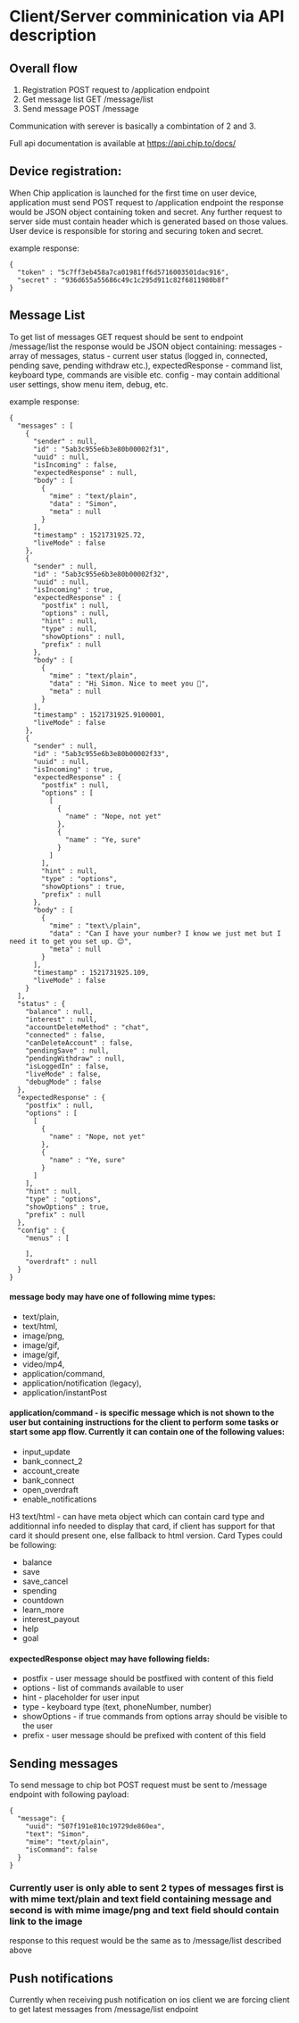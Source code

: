 
# Client/Server comminication via API description


## Overall flow

1. Registration POST request to /application endpoint
2. Get message list GET /message/list
3. Send message POST /message

Communication with serever is basically a combintation of 2 and 3.

Full api documentation is available at https://api.chip.to/docs/

## Device registration:

When Chip application is launched for the first time on user device, application must send POST request to /application endpoint
the response would be JSON object containing token and secret. Any further request to server side must contain header which is generated based on those values. User device is responsible for storing and securing token and secret.

example response:
```
{
  "token" : "5c7ff3eb458a7ca01981ff6d5716003501dac916",
  "secret" : "936d655a55686c49c1c295d911c82f6811980b8f"
}
```


## Message List

To get list of messages GET request should be sent to endpoint /message/list the response would be JSON object containing: 
messages - array of messages, 
status - current user status (logged in, connected, pending save, pending withdraw etc.), 
expectedResponse - command list, keyboard type, commands are visible etc.
config - may contain additional user settings, show menu item, debug, etc. 

example response:
```
{
  "messages" : [
    {
      "sender" : null,
      "id" : "5ab3c955e6b3e80b00002f31",
      "uuid" : null,
      "isIncoming" : false,
      "expectedResponse" : null,
      "body" : [
        {
          "mime" : "text/plain",
          "data" : "Simon",
          "meta" : null
        }
      ],
      "timestamp" : 1521731925.72,
      "liveMode" : false
    },
    {
      "sender" : null,
      "id" : "5ab3c955e6b3e80b00002f32",
      "uuid" : null,
      "isIncoming" : true,
      "expectedResponse" : {
        "postfix" : null,
        "options" : null,
        "hint" : null,
        "type" : null,
        "showOptions" : null,
        "prefix" : null
      },
      "body" : [
        {
          "mime" : "text/plain",
          "data" : "Hi Simon. Nice to meet you 👋",
          "meta" : null
        }
      ],
      "timestamp" : 1521731925.9100001,
      "liveMode" : false
    },
    {
      "sender" : null,
      "id" : "5ab3c955e6b3e80b00002f33",
      "uuid" : null,
      "isIncoming" : true,
      "expectedResponse" : {
        "postfix" : null,
        "options" : [
          [
            {
              "name" : "Nope, not yet"
            },
            {
              "name" : "Ye, sure"
            }
          ]
        ],
        "hint" : null,
        "type" : "options",
        "showOptions" : true,
        "prefix" : null
      },
      "body" : [
        {
          "mime" : "text\/plain",
          "data" : "Can I have your number? I know we just met but I need it to get you set up. 😊",
          "meta" : null
        }
      ],
      "timestamp" : 1521731925.109,
      "liveMode" : false
    }
  ],
  "status" : {
    "balance" : null,
    "interest" : null,
    "accountDeleteMethod" : "chat",
    "connected" : false,
    "canDeleteAccount" : false,
    "pendingSave" : null,
    "pendingWithdraw" : null,
    "isLoggedIn" : false,
    "liveMode" : false,
    "debugMode" : false
  },
  "expectedResponse" : {
    "postfix" : null,
    "options" : [
      [
        {
          "name" : "Nope, not yet"
        },
        {
          "name" : "Ye, sure"
        }
      ]
    ],
    "hint" : null,
    "type" : "options",
    "showOptions" : true,
    "prefix" : null
  },
  "config" : {
    "menus" : [

    ],
    "overdraft" : null
  }
}
```

#### message body may have one of following mime types:
- text/plain, 
- text/html, 
- image/png, 
- image/gif, 
- image/gif, 
- video/mp4, 
- application/command, 
- application/notification (legacy), 
- application/instantPost

#### application/command - is specific message which is not shown to the user but containing instructions for the client to perform some tasks or start some app flow. Currently it can contain one of the following values:
- input_update
- bank_connect_2
- account_create
- bank_connect
- open_overdraft
- enable_notifications


H3 text/html - can have meta object which can contain card type and additionnal info needed to display that card, if client has support for that card it should present one, else fallback to html version. Card Types could be following:
- balance
- save
- save_cancel
- spending
- countdown
- learn_more
- interest_payout
- help
- goal


#### expectedResponse object may have following fields:

- postfix - user message should be postfixed with content of this field
- options - list of commands available to user
- hint -  placeholder for user input
- type - keyboard type (text, phoneNumber, number)
- showOptions - if true commands from options array should be visible to the user
- prefix - user message should be prefixed with content of this field


## Sending messages

To send message to chip bot POST request must be sent to /message endpoint with following payload:
```
{
  "message": {
    "uuid": "507f191e810c19729de860ea",
    "text": "Simon", 
    "mime": "text/plain",
    "isCommand": false
  }
}
```

### Currently user is only able to sent 2 types of messages first is with mime text/plain and text field containing message and second is with mime image/png and text field should contain link to the image
response to this request would be the same as to /message/list described above

## Push notifications
Currently when receiving push notification on ios client we are forcing client to get latest messages from /message/list endpoint


